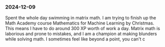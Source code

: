 ### 2024-12-09
Spent the whole day swimming in matrix math. I am trying to finish up the Math Academy course Mathematics for Machine Learning by Christmas. This means I have to do around 300 XP worth of work a day. Matrix math is laborious and prone to mistakes, and I am a champion at making blunders while solving math. I sometimes feel like beyond a point, you can't c

